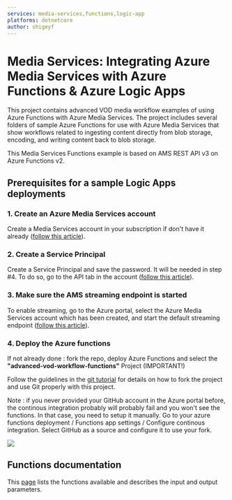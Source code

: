 ```yaml
---
services: media-services,functions,logic-app
platforms: dotnetcore
author: shigeyf
---
```


# Media Services: Integrating Azure Media Services with Azure Functions & Azure Logic Apps

This project contains advanced VOD media workflow examples of using Azure Functions with Azure Media Services.
The project includes several folders of sample Azure Functions for use with Azure Media Services that show workflows related to ingesting content directly from blob storage, encoding, and writing content back to blob storage.

This Media Services Functions example is based on AMS REST API v3 on Azure Functions v2.

## Prerequisites for a sample Logic Apps deployments

### 1. Create an Azure Media Services account

Create a Media Services account in your subscription if don't have it already ([follow this article](https://docs.microsoft.com/en-us/azure/media-services/previous/media-services-portal-create-account)).

### 2. Create a Service Principal

Create a Service Principal and save the password. It will be needed in step #4. To do so, go to the API tab in the account ([follow this article](https://docs.microsoft.com/en-us/azure/media-services/media-services-portal-get-started-with-aad#service-principal-authentication)).

### 3. Make sure the AMS streaming endpoint is started

To enable streaming, go to the Azure portal, select the Azure Media Services account which has been created, and start the default streaming endpoint ([follow this article](https://docs.microsoft.com/en-us/azure/media-services/previous/media-services-portal-vod-get-started#start-the-streaming-endpoint)).

### 4. Deploy the Azure functions

If not already done : fork the repo, deploy Azure Functions and select the **"advanced-vod-workflow-functions"** Project (IMPORTANT!)

Follow the guidelines in the [git tutorial](1-CONTRIBUTION-GUIDE/git-tutorial.md) for details on how to fork the project and use Git properly with this project.

Note : if you never provided your GitHub account in the Azure portal before, the continous integration probably will probably fail and you won't see the functions. In that case, you need to setup it manually. Go to your azure functions deployment / Functions app settings / Configure continous integration. Select GitHub as a source and configure it to use your fork.

<a href="https://portal.azure.com/#create/Microsoft.Template/uri/https%3A%2F%2Fraw.githubusercontent.com%2Fshigeyf%2Fmedia-services-dotnet-functions-integration%2Fmaster%2Fadvanced-vod-workflow-functions-v3%2Fazuredeploy.json" target="_blank"><img src="http://azuredeploy.net/deploybutton.png"/></a>

## Functions documentation

This [page](Functions-documentation.md) lists the functions available and describes the input and output parameters.